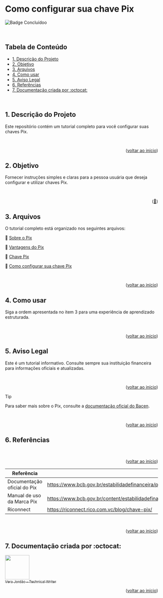 # Como configurar sua chave Pix

![Badge Concluídoo](http://img.shields.io/static/v1?label=STATUS&message=CONCLUÍDO&color=GREEN&style=for-the-badge)

<br>

## Tabela de Conteúdo
- [1. Descrição do Projeto](#1-descrição-do-projeto)
- [2. Objetivo](#2-objetivo)
- [3. Arquivos](#3-arquivos)
- [4. Como usar](#4-como-usar)
- [5. Aviso Legal](#5-aviso-legal)
- [6. Referências](#6-referências)
- [7. Documentação criada por :octocat:](#7-documentação-criada-por)

<br>

## 1. Descrição do Projeto
Este repositório contém um tutorial completo para você configurar suas chaves Pix.

<br>

<p align="right">(<a href="#readme-top">voltar ao início</a>)</p>

## 2. Objetivo
Fornecer instruções simples e claras para a pessoa usuária que deseja configurar e utilizar chaves Pix.

<br>

<p align="right">(<a href="#readme-top">🔼</a>)</p>

## 3. Arquivos
O tutorial completo está organizado nos seguintes arquivos:


:small_orange_diamond: [Sobre o Pix](Sobre%20o%20Pix.md)

:small_orange_diamond: [Vantagens do Pix](Vantagens%20do%20Pix.md)

:small_orange_diamond: [Chave Pix](Chave%20Pix.md)

:small_orange_diamond: [Como configurar sua chave Pix](Como%20configurar%20sua%20chave%20Pix.md)

<br>

<p align="right">(<a href="#readme-top">voltar ao início</a>)</p>

## 4. Como usar
Siga a ordem apresentada no item 3 para uma experiência de aprendizado estruturada.

<br>

<p align="right">(<a href="#readme-top">voltar ao início</a>)</p>

## 5. Aviso Legal
Este é um tutorial informativo. Consulte sempre sua instituição financeira para informações oficiais e atualizadas.

<br>

<p align="right">(<a href="#readme-top">voltar ao início</a>)</p>

> [!TIP]
> Para saber mais sobre o Pix, consulte a [documentação oficial do Bacen](https://www.bcb.gov.br/estabilidadefinanceira/pix).

<br>

<p align="right">(<a href="#readme-top">voltar ao início</a>)</p>

## 6. Referências

<br>

<p align="right">(<a href="#readme-top">voltar ao início</a>)</p>

|Referência  | Site |
|--|--|
| Documentação oficial do Pix  | https://www.bcb.gov.br/estabilidadefinanceira/pix|
| Manual de uso da Marca Pix |https://www.bcb.gov.br/content/estabilidadefinanceira/pix/Regulamento_Pix/I_manual_uso_marca_pix.pdf   |
| Riconnect | https://riconnect.rico.com.vc/blog/chave-pix/   |

<br>

<p align="right">(<a href="#readme-top">voltar ao início</a>)</p>

## 7. Documentação criada por :octocat:


[<img src="https://avatars.githubusercontent.com/u/179317175?v=4" width=80> <br> <sub>Vera Jordão - Technical Writer</sub>](https://github.com/vera-jordao-tw) 

<p align="right">(<a href="#readme-top">voltar ao início</a>)</p>
